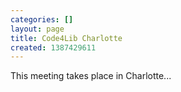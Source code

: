 ```yaml
---
categories: []
layout: page
title: Code4Lib Charlotte
created: 1387429611
---
```

This meeting takes place in Charlotte...

